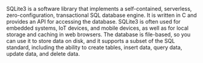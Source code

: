 SQLite3 is a software library that implements a self-contained, serverless, zero-configuration, transactional SQL database engine. It is written in C and provides an API for accessing the database. SQLite3 is often used for embedded systems, IoT devices, and mobile devices, as well as for local storage and caching in web browsers. The database is file-based, so you can use it to store data on disk, and it supports a subset of the SQL standard, including the ability to create tables, insert data, query data, update data, and delete data.
